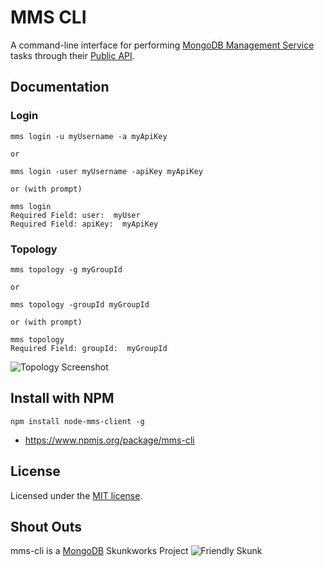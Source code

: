 # MMS CLI

A command-line interface for performing [MongoDB Management Service](https://mms.mongodb.com) tasks through their [Public API](http://mms.mongodb.com/help/core/api/).


## Documentation

### Login
```
mms login -u myUsername -a myApiKey

or

mms login -user myUsername -apiKey myApiKey

or (with prompt)

mms login
Required Field: user:  myUser
Required Field: apiKey:  myApiKey
```

### Topology
```
mms topology -g myGroupId

or

mms topology -groupId myGroupId

or (with prompt)

mms topology
Required Field: groupId:  myGroupId
```

![Topology Screenshot](http://i61.tinypic.com/kbuog5.png)

## Install with NPM

`npm install node-mms-client -g`

* https://www.npmjs.org/package/mms-cli


## License
Licensed under the [MIT license](LICENSE-MIT "MIT License").


## Shout Outs

mms-cli is a [MongoDB](http://www.mongodb.com) Skunkworks Project
![Friendly Skunk](http://s12.postimg.org/fxmtcosx9/skunkworks2.jpg)

